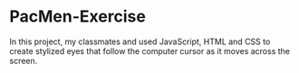 # PacMen-Exercise
In this project, my classmates and used JavaScript, HTML and CSS to create stylized eyes that follow the computer cursor as it moves across the screen.
 


